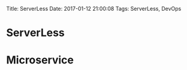 Title: ServerLess
Date: 2017-01-12 21:00:08
Tags: ServerLess, DevOps



# ServerLess


# Microservice


